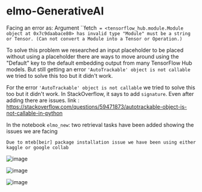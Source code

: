 # elmo-GenerativeAI

Facing an error as:
Argument ``fetch` = <tensorflow_hub.module.Module object at 0x7c9daabace80> has invalid type "Module" must be a string or Tensor. (Can not convert a Module into a Tensor or Operation.)`

To solve this problem we researched an input placeholder to be placed without using a placeholder there are ways to move around using the "Default" key to the default embedding output from many TensorFlow Hub models.
But still getting an error  `'AutoTrackable' object is not callable` we tried to solve this too but it didn't work.

For the error  `'AutoTrackable' object is not callable` we tried to solve this too but it didn't work. In StackOverflow, it says to add `signature`. Even after adding there are issues.
link : https://stackoverflow.com/questions/59471873/autotrackable-object-is-not-callable-in-python

In the notebook `elmo_new`: two retrieval tasks have been added showing the issues we are facing 

`Due to mteb[beir] package installation issue we have been using either kaggle or google collab`


![image](https://github.com/Tanushree28/elmo-GenerativeAI/assets/59421381/4d027a1f-6d52-46bc-bc3b-39d8020e0fde)

![image](https://github.com/Tanushree28/elmo-GenerativeAI/assets/59421381/98b0549a-1cd2-4dde-ac81-12242fa4a46d)

![image](https://github.com/Tanushree28/elmo-GenerativeAI/assets/59421381/aa990f70-a19f-4ebb-a1e9-7983960950d1)


